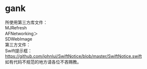 # gank
所使用第三方库文件：  
MJRefresh  
AFNetworking＞  
SDWebImage  
第三方文件：  
Swift提示框：https://github.com/johnlui/SwiftNotice/blob/master/SwiftNotice.swift   
如有代码不规范的地方请各位不吝赐教。
